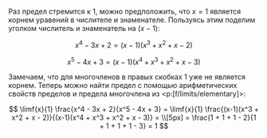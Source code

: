 Раз предел стремится к $1$, можно предположить, что $x=1$ является корнем уравений в числителе и знаменателе. Пользуясь этим поделим уголком числитель и знаменатель на $(x-1)$:

$$ x^4 - 3x + 2 = (x-1)(x^3 + x^2 + x - 2) $$

$$ x^5 - 4x + 3 = (x-1)(x^4 + x^3 + x^2 + x - 3) $$

Замечаем, что для многочленов в правых скобках $1$ уже не является корнем. Теперь можно найти предел с помощью арифметических свойств пределов и предела многочлена из <p:[f/limits/elementary]>:

$$ \limf{x}{1} \frac{x^4 - 3x + 2}{x^5 - 4x + 3} = \limf{x}{1} \frac{(x-1)(x^3 + x^2 + x - 2)}{(x-1)(x^4 + x^3 + x^2 + x - 3)} = \\[5px] = \frac{1 + 1 + 1 - 2}{1 + 1 + 1 + 1 - 3} = 1 $$